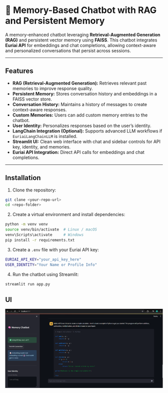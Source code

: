 # 🧠 Memory-Based Chatbot with RAG and Persistent Memory

A memory-enhanced chatbot leveraging **Retrieval-Augmented Generation (RAG)** and persistent vector memory using **FAISS**. This chatbot integrates **Euriai API** for embeddings and chat completions, allowing context-aware and personalized conversations that persist across sessions.

---

## Features

- **RAG (Retrieval-Augmented Generation):** Retrieves relevant past memories to improve response quality.
- **Persistent Memory:** Stores conversation history and embeddings in a FAISS vector store.
- **Conversation History:** Maintains a history of messages to create context-aware responses.
- **Custom Memories:** Users can add custom memory entries to the chatbot.
- **User Identity:** Personalizes responses based on the user’s identity.
- **LangChain Integration (Optional):** Supports advanced LLM workflows if `EuriaiLangChainLLM` is installed.
- **Streamlit UI:** Clean web interface with chat and sidebar controls for API key, identity, and memories.
- **Euriai API Integration:** Direct API calls for embeddings and chat completions.

---

## Installation

1. Clone the repository:

```bash
git clone <your-repo-url>
cd <repo-folder>
```

2. Create a virtual environment and install dependencies:

```bash
python -m venv venv
source venv/bin/activate  # Linux / macOS
venv\Scripts\activate     # Windows
pip install -r requirements.txt
```

3. Create a `.env` file with your Euriai API key: 

```bash
EURIAI_API_KEY="your_api_key_here"
USER_IDENTITY="Your Name or Profile Info"
```
4. Run the chatbot using Streamlit:

```bash
streamlit run app.py
```

## UI
![Chatbot Image 1](https://github.com/asif684/MEMORYBOT/blob/5ccea3771acc014f7471f1d5834088d8c3e9fda1/Screenshot%202025-09-26%20151223.png)
